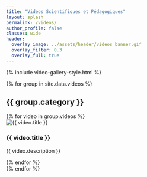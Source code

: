 ```yaml
---
title: "Videos Scientifiques et Pédagogiques"
layout: splash
permalink: /videos/
author_profile: false
classes: wide
header:
  overlay_image: ../assets/header/videos_banner.gif
  overlay_filter: 0.3
  overlay_full: true
---
```


{% include video-gallery-style.html %}

<div class="video-gallery">
  {% for group in site.data.videos %}
    <div class="category-group">
      <h2 class="category-title">{{ group.category }}</h2>  <!-- Category heading -->
      <div class="video-items">
        {% for video in group.videos %}
          <div class="video-item" data-id="{{ video.id }}">
            <div class="video-wrapper">
              <img src="{{ video.thumbnail }}" alt="{{ video.title }}">
            </div>
            <h3>{{ video.title }}</h3>
            <p>{{ video.description }}</p>
          </div>
        {% endfor %}
      </div>
    </div>
  {% endfor %}
</div>

<!-- Keep the existing modal and script -->

<!-- Modal for video playback -->
<div id="video-modal" style="display:none; position:fixed; top:0; left:0; width:100%; height:100%; background-color:rgba(0,0,0,0.8); justify-content:center; align-items:center; z-index:9999;">
  <div style="position:relative; width:80%; max-width:800px;">
    <iframe id="vimeo-player" width="100%" height="450" frameborder="0" allowfullscreen></iframe>
    <span onclick="closeVideo()" style="position:absolute; top:10px; right:15px; color:white; font-size:2rem; cursor:pointer;">&times;</span>
  </div>
</div>

<script>
  const modal = document.getElementById("video-modal");
  const player = document.getElementById("vimeo-player");

  document.querySelectorAll(".video-item").forEach(item => {
    item.addEventListener("click", () => {
      const id = item.getAttribute("data-id");
      player.src = `https://player.vimeo.com/video/${id}`;
      modal.style.display = "flex";
    });
  });

  function closeVideo() {
    modal.style.display = "none";
    player.src = "";
  }

  modal.addEventListener("click", (e) => {
    if (e.target === modal) {
      closeVideo();
    }
  });
</script>

